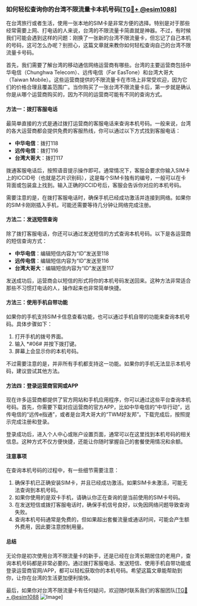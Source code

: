 ### 如何轻松查询你的台湾不限流量卡本机号码[[TG💪+ @esim1088](https://t.me/s/esim1088)]

在台湾旅行或者生活，使用一张本地的SIM卡是非常方便的选择。特别是对于那些经常需要上网、打电话的人来说，台湾的不限流量卡简直就是神器。不过，有时候我们可能会遇到这样的问题：刚换了一张新的台湾不限流量卡，但忘记了自己本机的号码，这可怎么办呢？别担心，这篇文章就来教你如何轻松查询自己的台湾不限流量卡号码。

首先，我们需要了解台湾的移动通信网络运营商有哪些。台湾的主要运营商包括中华电信（Chunghwa Telecom）、远传电信（Far EasTone）和台湾大哥大（Taiwan Mobile）。这些运营商提供的不限流量卡在市场上非常受欢迎，因为它们的价格合理且覆盖范围广。当你购买了一张台湾不限流量卡后，第一步就是确认你是从哪个运营商购买的，因为不同的运营商可能有不同的查询方式。

#### 方法一：拨打客服电话

最简单直接的方式是通过拨打运营商的客服电话来查询本机号码。一般来说，台湾的各大运营商都会提供免费的客服热线，你可以通过以下方式找到客服电话：

- **中华电信**：拨打118
- **远传电信**：拨打116
- **台湾大哥大**：拨打117

拨通客服电话后，按照语音提示操作即可。通常情况下，客服会要求你输入SIM卡上的ICCID号（也就是芯片识别码），这是每个SIM卡独有的编号，一般可以在卡背面或包装盒上找到。输入正确的ICCID号后，客服会告诉你对应的本机号码。

需要注意的是，在拨打客服电话时，确保手机已经成功激活并连接到网络。如果你的SIM卡刚刚插入手机，可能还需要等待几分钟让网络完成注册。

#### 方法二：发送短信查询

除了拨打客服电话，你还可以通过发送短信的方式查询本机号码。以下是各运营商的短信查询方式：

- **中华电信**：编辑短信内容为“ID”发送至118
- **远传电信**：编辑短信内容为“ID”发送至116
- **台湾大哥大**：编辑短信内容为“ID”发送至117

发送成功后，运营商会以短信的形式将你的本机号码发送回来。这种方法非常适合那些不习惯打电话的人，操作起来也非常简单快捷。

#### 方法三：使用手机自带功能

如果你的手机支持SIM卡信息查看功能，也可以通过手机自带的功能来查询本机号码。具体步骤如下：

1. 打开手机的拨号界面。
2. 输入 *#06# 并按下拨打键。
3. 屏幕上会显示你的本机号码。

不过需要注意的是，并非所有手机都支持这一功能。如果你的手机无法显示本机号码，建议尝试其他方法。

#### 方法四：登录运营商官网或APP

现在许多运营商都提供了官方网站和手机应用程序，你可以通过这些平台查询本机号码。首先，你需要下载对应运营商的官方APP，比如中华电信的“中华行动”，远传电信的“远传e指通”，或者是台湾大哥大的“TWM好友邦”。下载完成后，按照提示完成注册和登录。

登录成功后，进入个人中心或账户设置页面，通常可以在这里找到本机号码的相关信息。这种方式不仅方便快捷，还能让你随时掌握自己的套餐使用情况和余额。

#### 注意事项

在查询本机号码的过程中，有一些细节需要注意：

1. 确保手机已正确安装SIM卡，并且已经成功激活。如果SIM卡未激活，可能无法查询到本机号码。
2. 如果你使用的是双卡手机，请确认你正在查询的是当前使用的SIM卡号码。
3. 在发送短信或拨打客服电话时，确保手机信号良好，以免因网络问题导致查询失败。
4. 查询本机号码通常是免费的，但如果超出套餐流量或通话时间，可能会产生额外费用，因此要注意控制用量。

#### 总结

无论你是初次使用台湾不限流量卡的新手，还是已经在台湾长期居住的老用户，查询本机号码都是非常必要的。通过拨打客服电话、发送短信、使用手机自带功能或登录运营商官网/APP，都可以轻松获取你的本机号码。希望这篇文章能帮助到你，让你在台湾的生活更加便利愉快。

最后，如果你对台湾不限流量卡有任何疑问，欢迎随时联系我们的客服团队[[TG💪+ @esim1088](https://t.me/s/esim1088) ![Image](https://i.postimg.cc/4NQfJmqS/Snipaste-2025-05-13-00-14-12.png)]